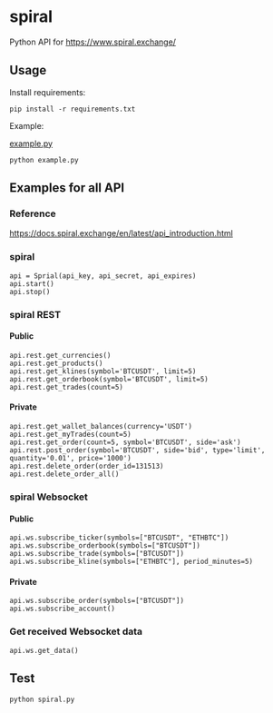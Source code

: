 # spiral

Python API for https://www.spiral.exchange/

## Usage

Install requirements:

```
pip install -r requirements.txt
```

Example:

[example.py](example.py)

```
python example.py
```

## Examples for all API

### Reference

https://docs.spiral.exchange/en/latest/api_introduction.html

### spiral

```
api = Sprial(api_key, api_secret, api_expires)
api.start()
api.stop()
```

### spiral REST

#### Public

```
api.rest.get_currencies()
api.rest.get_products()
api.rest.get_klines(symbol='BTCUSDT', limit=5)
api.rest.get_orderbook(symbol='BTCUSDT', limit=5)
api.rest.get_trades(count=5)
```

#### Private

```
api.rest.get_wallet_balances(currency='USDT')
api.rest.get_myTrades(count=5)
api.rest.get_order(count=5, symbol='BTCUSDT', side='ask')
api.rest.post_order(symbol='BTCUSDT', side='bid', type='limit', quantity='0.01', price='1000')
api.rest.delete_order(order_id=131513)
api.rest.delete_order_all()
```

### spiral Websocket

#### Public

```
api.ws.subscribe_ticker(symbols=["BTCUSDT", "ETHBTC"])
api.ws.subscribe_orderbook(symbols=["BTCUSDT"])
api.ws.subscribe_trade(symbols=["BTCUSDT"])
api.ws.subscribe_kline(symbols=["ETHBTC"], period_minutes=5)
```

#### Private

```
api.ws.subscribe_order(symbols=["BTCUSDT"])
api.ws.subscribe_account()
```

### Get received Websocket data

```
api.ws.get_data()
```

## Test

```
python spiral.py
```
